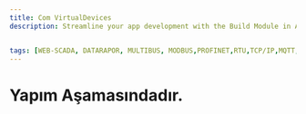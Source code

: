 ```yaml
---
title: Com VirtualDevices
description: Streamline your app development with the Build Module in Appcircle, offering automated builds for iOS and Android platforms.


tags: [WEB-SCADA, DATARAPOR, MULTIBUS, MODBUS,PROFINET,RTU,TCP/IP,MQTT,BACNET,SCADA,VERI TOPLAMA]
---
```


# Yapım Aşamasındadır.
